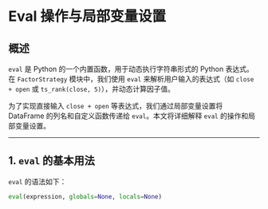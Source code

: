 # Eval 操作与局部变量设置

## 概述

`eval` 是 Python 的一个内置函数，用于动态执行字符串形式的 Python 表达式。在 `FactorStrategy` 模块中，我们使用 `eval` 来解析用户输入的表达式（如 `close + open` 或 `ts_rank(close, 5)`），并动态计算因子值。

为了实现直接输入 `close + open` 等表达式，我们通过局部变量设置将 DataFrame 的列名和自定义函数传递给 `eval`。本文将详细解释 `eval` 的操作和局部变量设置。

---

## 1. `eval` 的基本用法

`eval` 的语法如下：

```python
eval(expression, globals=None, locals=None)
